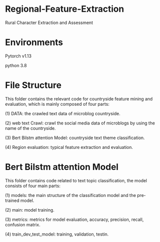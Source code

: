 # Regional-Feature-Extraction
Rural Character Extraction and Assessment

# Environments
Pytorch v1.13

python 3.8

# File Structure
This folder contains the relevant code for countryside feature mining and evaluation, which is mainly composed of four parts:

(1) DATA: the crawled text data of microblog countryside.

(2) web text Crawl: crawl the social media data of microblogs by using the name of the countryside.

(3) Bert Bilstm attention Model: countryside text theme classification.

(4) Region evaluation: typical feature extraction and evaluation.

# Bert Bilstm attention Model
This folder contains code related to text topic classification, the model consists of four main parts:

(1) models: the main structure of the classification model and the pre-trained model.

(2) main: model training.

(3) metrics: metrics for model evaluation, accuracy, precision, recall, confusion matrix.

(4) train_dev_test_model: training, validation, testin.
